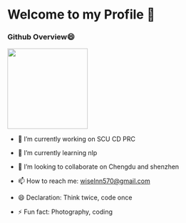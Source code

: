 # Welcome to my Profile 👋
### Github Overview😄

<a href="https://github.com/jzzzzh">
  <img height="180em" src="https://github-readme-stats.vercel.app/api/top-langs/?username=Wiselnn570&hide=html,javascript,css&title_color=fff&icon_color=79ff97&text_color=9f9f9f&bg_color=151515&layout=compact" />
</a>


- 🔭 I’m currently working on SCU CD PRC


- 🌱 I’m currently learning nlp


- 👯 I’m looking to collaborate on Chengdu and shenzhen


- 📫 How to reach me: wiselnn570@gmail.com


- 😄 Declaration: Think twice, code once


- ⚡ Fun fact: Photography, coding
